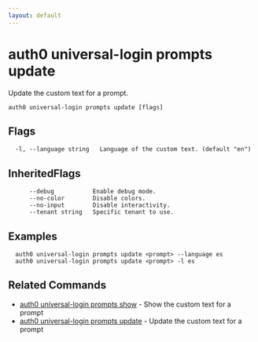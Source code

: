```yaml
---
layout: default
---
```

# auth0 universal-login prompts update

Update the custom text for a prompt.

```
auth0 universal-login prompts update [flags]
```


## Flags

```
  -l, --language string   Language of the custom text. (default "en")
```


## InheritedFlags

```
      --debug           Enable debug mode.
      --no-color        Disable colors.
      --no-input        Disable interactivity.
      --tenant string   Specific tenant to use.
```

## Examples

```
  auth0 universal-login prompts update <prompt> --language es
  auth0 universal-login prompts update <prompt> -l es
```


## Related Commands

- [auth0 universal-login prompts show](auth0_universal-login_prompts_show.md) - Show the custom text for a prompt
- [auth0 universal-login prompts update](auth0_universal-login_prompts_update.md) - Update the custom text for a prompt


